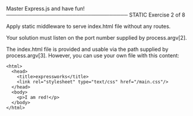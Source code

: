 Master Express.js and have fun!
─────────────────────────────────
 STATIC
 Exercise 2 of 8

Apply static middleware to serve index.html file without any routes.

Your solution must listen on the port number supplied by process.argv[2].

The index.html file is provided and usable via the path supplied by
process.argv[3]. However, you can use your own file with this content:

    <html>
      <head>
        <title>expressworks</title>
        <link rel="stylesheet" type="text/css" href="/main.css"/>
      </head>
      <body>
        <p>I am red!</p>
      </body>
    </html>
